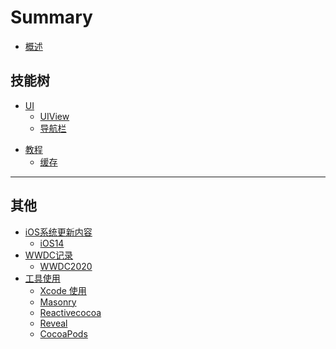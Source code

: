 # Summary

* [概述](README.md)

## 技能树

<!-- * [核心动画-doing](/coreAnimation/README.md)
	* [图层树-done](/coreAnimation/layertree.md)
	* [寄宿图-done](/coreAnimation/lodge.md)
	* [图层几何学-doing](/coreAnimation/layer_math.md)
	* [视觉效果](/coreAnimation/layertree.md)
	* [变换](/coreAnimation/layertree.md)
	* [专用涂层](/coreAnimation/layertree.md)
	* [隐式动画](/coreAnimation/layertree.md)
	* [显式动画](/coreAnimation/layertree.md)
	* [涂层时间](/coreAnimation/layertree.md)
	* [缓冲](/coreAnimation/layertree.md)
	* [基于定时器的动画](/coreAnimation/layertree.md)
	* [性能调优](/coreAnimation/layertree.md)
	* [高效绘图](/coreAnimation/layertree.md)
	* [图像IO](/coreAnimation/layertree.md)
	* [涂层性能](/coreAnimation/layertree.md) 
* [runtime-doing](/runtime/README.md)
	* [使用场景](/runtime/useage.md)-->
* [UI](UI/README.md)
	* [UIView](UI/UIView.md)
	* [导航栏](UI/UINavigation.md)
<!-- 	* [UIView](UI/UIView.md) -->
<!--     * [UIStackView](UI/UIStackView.md) -->
<!--     * [UITextField](UI/UITextField.md) -->
<!--     * [UIImage](UI/UIImage.md) -->
<!--     * [表格](UI/table.md) -->
<!--     * [UICollectionView](UI/UICollectionView.md) -->
* [教程](tutorial/README.md)
	* [缓存](tutorial/cache.md)
<!-- 	* [变量、常量](tutorial/variable.md) -->
<!-- 	* [OC对象本质](tutorial/oc_theory.md) -->
<!-- 	* [App Store Connect](tutorial/app_store.md) -->
<!-- 	* [NFC](tutorial/nfc.md) -->
<!-- 	* [拦截器设计](tutorial/Interceptor.md) -->
<!-- 	* [协议(Protocol)](tutorial/protocol.md) -->
<!-- 	* [分类(Category)](tutorial/category.md) -->
<!-- 	* [LLVM](tutorial/LLVM.md) -->
<!-- 	* [注释说明](tutorial/annotation.md) -->
<!-- 	* [宏的使用](tutorial/macro.md) -->
<!-- 	* [block](tutorial/block.md) -->
<!-- * [语法-todo](Grammar/README.md) -->
<!-- 	* [枚举](/Grammar/enum.md) -->
<!-- 	* [字符串](Grammar/String.md) -->
<!-- 	* [日期](Grammar/Date.md) -->
<!-- 	* [Block](Grammar/Block.md) -->
<!-- 	* [xcodebuild](/Grammar/xcodebuild.md) -->
<!-- 	* [xcrun](/Grammar/xcrun.md) -->
<!-- 	* [关键字](/Grammar/keychar.md) -->
<!-- * [Effective OBJ-todo](/Effective/README.md) -->
<!-- 	* [开发记录](/Effective/dev_rec.md) -->
<!-- 	* [错误随笔](/Effective/mistake_note.md) -->
<!-- 	* [错误分析](/Effective/analyse.md) -->
<!-- * [逆向工程-todo](/reverse/README.md) -->
<!-- * [自动化-todo](/automatic/README.md) -->
<!-- 	* [xcodebuild](/automatic/xcodebuild.md) -->
<!-- 	* [xcrun](/automatic/xcrun.md)  -->

--- 

## 其他
* [iOS系统更新内容](/iosSys/README.md)
	* [iOS14](/iosSys/iOS14.md)
* [WWDC记录](/wwdc/README.md)
	* [WWDC2020](/wwdc/wwdc2020.md)
* [工具使用](/Tools/README.md)
	* [Xcode 使用](/Tools/Xcode.md)
	* [Masonry](/Tools/Masonry.md)
    * [Reactivecocoa](/Tools/Reactivecocoa.md)
    * [Reveal](/Tools/Reveal.md)
    * [CocoaPods](/Tools/cocoapods.md)

    
